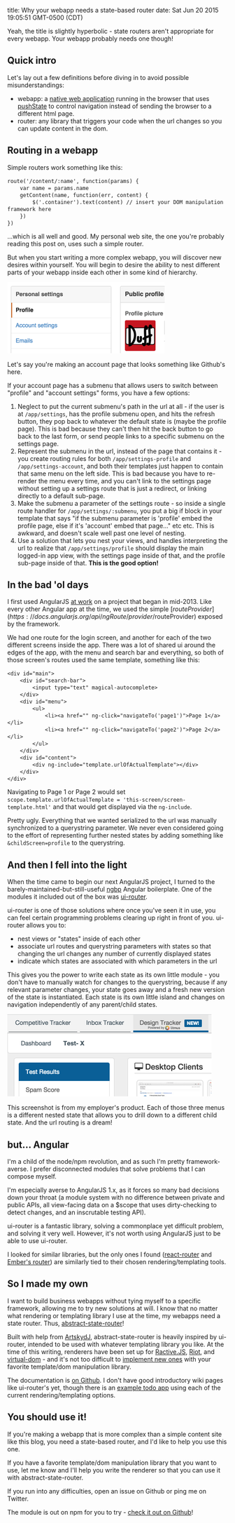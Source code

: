 title: Why your webapp needs a state-based router
date: Sat Jun 20 2015 19:05:51 GMT-0500 (CDT)

Yeah, the title is slightly hyperbolic - state routers aren't appropriate for every webapp.  Your webapp probably needs one though!

## Quick intro

Let's lay out a few definitions before diving in to avoid possible misunderstandings:

- webapp: a [native web application](https://blog.andyet.com/2015/01/22/native-web-apps) running in the browser that uses [pushState](https://developer.mozilla.org/en-US/docs/Web/Guide/API/DOM/Manipulating_the_browser_history) to control navigation instead of sending the browser to a different html page.
- router: any library that triggers your code when the url changes so you can update content in the dom.

## Routing in a webapp

Simple routers work something like this:

	route('/content/:name', function(params) {
		var name = params.name
		getContent(name, function(err, content) {
			$('.container').text(content) // insert your DOM manipulation framework here
		})
	})

...which is all well and good.  My personal web site, the one you're probably reading this post on, uses such a simple router.

But when you start writing a more complex webapp, you will discover new desires within yourself.  You will begin to desire the ability to nest different parts of your webapp inside each other in some kind of hierarchy.

<img src="images/github-settings-submenu.png" alt="Github user settings screenshot" style="width: 360px; height: 162px;"/>

Let's say you're making an account page that looks something like Github's here.

If your account page has a submenu that allows users to switch between "profile" and "account settings" forms, you have a few options:

1. Neglect to put the current submenu's path in the url at all - if the user is at `/app/settings`, has the profile submenu open, and hits the refresh button, they pop back to whatever the default state is (maybe the profile page).  This is bad because they can't then hit the back button to go back to the last form, or send people links to a specific submenu on the settings page.
2. Represent the submenu in the url, instead of the page that contains it - you create routing rules for both `/app/settings-profile` and `/app/settings-account`, and both their templates just happen to contain that same menu on the left side.  This is bad because you have to re-render the menu every time, and you can't link to the settings page without setting up a settings route that is just a redirect, or linking directly to a default sub-page.
3. Make the submenu a parameter of the settings route - so inside a single route handler for `/app/settings/:submenu`, you put a big if block in your template that says "if the submenu parameter is 'profile' embed the profile page, else if it's 'account' embed that page..." etc etc.  This is awkward, and doesn't scale well past one level of nesting.
4. Use a solution that lets you nest your views, and handles interpreting the url to realize that `/app/settings/profile` should display the main logged-in app view, with the settings page inside of that, and the profile sub-page inside of that.  **This is the good option!**

## In the bad 'ol days

I first used AngularJS [at work](http://www.edatasource.com/) on a project that began in mid-2013.  Like every other Angular app at the time, we used the simple [$routeProvider](https://docs.angularjs.org/api/ngRoute/provider/$routeProvider) exposed by the framework.

We had one route for the login screen, and another for each of the two different screens inside the app.  There was a lot of shared ui around the edges of the app, with the menu and search bar and everything, so both of those screen's routes used the same template, something like this:

	<div id="main">
		<div id="search-bar">
			<input type="text" magical-autocomplete>
		</div>
		<div id="menu">
			<ul>
				<li><a href="" ng-click="navigateTo('page1')">Page 1</a></li>
				<li><a href="" ng-click="navigateTo('page2')">Page 2</a></li>
			</ul>
		</div>
		<div id="content">
			<div ng-include="template.urlOfActualTemplate"></div>
		</div>
	</div>

Navigating to Page 1 or Page 2 would set `scope.template.urlOfActualTemplate = 'this-screen/screen-template.html'` and that would get displayed via the `ng-include`.

Pretty ugly.  Everything that we wanted serialized to the url was manually synchronized to a querystring parameter.  We never even considered going to the effort of representing further nested states by adding something like `&childScreen=profile` to the querystring.

## And then I fell into the light

When the time came to begin our next AngularJS project, I turned to the barely-maintained-but-still-useful [ngbp](https://github.com/ngbp/ngbp) Angular boilerplate.  One of the modules it included out of the box was [ui-router](https://github.com/angular-ui/ui-router).

ui-router is one of those solutions where once you've seen it in use, you can feel certain programming problems clearing up right in front of you.  ui-router allows you to:

- nest views or "states" inside of each other
- associate url routes and querystring parameters with states so that changing the url changes any number of currently displayed states
- indicate which states are associated with which parameters in the url

This gives you the power to write each state as its own little module - you don't have to manually watch for changes to the querystring, because if any relevant parameter changes, your state goes away and a fresh new version of the state is instantiated.  Each state is its own little island and changes on navigation independently of any parent/child states.

<img src="images/analyst-menu-hierarchy.png" alt="Analyst Nextgen menu hierarchy" style="width: 467px; height: 187px;"/>

This screenshot is from my employer's product.  Each of those three menus is a different nested state that allows you to drill down to a different child state.  And the url routing is a dream!

## but... Angular

I'm a child of the node/npm revolution, and as such I'm pretty framework-averse.  I prefer disconnected modules that solve problems that I can compose myself.

I'm especially averse to AngularJS 1.x, as it forces so many bad decisions down your throat (a module system with no difference between private and public APIs, all view-facing data on a $scope that uses dirty-checking to detect changes, and an inscrutable testing API).

ui-router is a fantastic library, solving a commonplace yet difficult problem, and solving it very well.  However, it's not worth using AngularJS just to be able to use ui-router.

I looked for similar libraries, but the only ones I found ([react-router](https://github.com/rackt/react-router) and [Ember's router](http://guides.emberjs.com/v1.10.0/routing/defining-your-routes/)) are similarly tied to their chosen rendering/templating tools.

## So I made my own

I want to build business webapps without tying myself to a specific framework, allowing me to try new solutions at will.  I know that no matter what rendering or templating library I use at the time, my webapps need a state router.  Thus, [abstract-state-router](https://github.com/TehShrike/abstract-state-router)!

Built with help from [ArtskydJ](https://github.com/ArtskydJ), abstract-state-router is heavily inspired by ui-router, intended to be used with whatever templating library you like.  At the time of this writing, renderers have been set up for [Ractive.JS](http://www.ractivejs.org/), [Riot](https://muut.com/riotjs/), and [virtual-dom](https://github.com/Matt-Esch/virtual-dom) - and it's not too difficult to [implement new ones](https://github.com/TehShrike/abstract-state-router/blob/master/renderer.md) with your favorite template/dom manipulation library.

The documentation is [on Github](https://github.com/TehShrike/abstract-state-router).  I don't have good introductory wiki pages like ui-router's yet, though there is an [example todo app](http://tehshrike.github.io/state-router-example/) using each of the current rendering/templating options.

## You should use it!

If you're making a webapp that is more complex than a simple content site like this blog, you need a state-based router, and I'd like to help you use this one.

If you have a favorite template/dom manipulation library that you want to use, let me know and I'll help you write the renderer so that you can use it with abstract-state-router.

If you run into any difficulties, open an issue on Github or ping me on Twitter.

The module is out on npm for you to try - [check it out on Github](https://github.com/TehShrike/abstract-state-router)!
